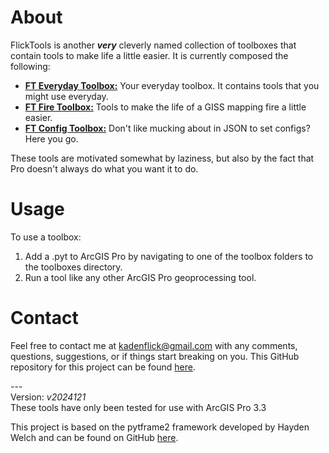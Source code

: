 # About
FlickTools is another ***very*** cleverly named collection of toolboxes that contain tools to make life a little easier. It is currently composed the following:

- **[FT Everyday Toolbox:](docs/ft_everyday_toolbox.md)** Your everyday toolbox. It contains tools that you might use everyday.
- **[FT Fire Toolbox:](docs/ft_everyday_toolbox.md)** Tools to make the life of a GISS mapping fire a little easier.
- **[FT Config Toolbox:](docs/ft_everyday_toolbox.md)** Don't like mucking about in JSON to set configs? Here you go.

These tools are motivated somewhat by laziness, but also by the fact that Pro doesn't always do what you want it to do.

# Usage
To use a toolbox:

1. Add a .pyt to ArcGIS Pro by navigating to one of the toolbox folders to the toolboxes directory.
2. Run a tool like any other ArcGIS Pro geoprocessing tool.

# Contact
Feel free to contact me at <kadenflick@gmail.com> with any comments, questions, suggestions, or if things start breaking on you. This GitHub repository for this project can be found [here](https://github.com/kadenflick/FlickTools).

---<br>
Version: *v2024121*<br>
These tools have only been tested for use with ArcGIS Pro 3.3

This project is based on the pytframe2 framework developed by Hayden Welch and can be found on GitHub [here](https://github.com/hwelch-fle/pytframe2).